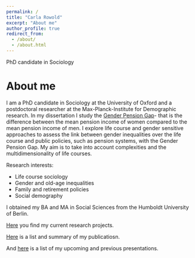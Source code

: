 ```yaml
---
permalink: /
title: "Carla Rowold"
excerpt: "About me"
author_profile: true
redirect_from: 
  - /about/
  - /about.html
---
```


PhD candidate in Sociology 

About me
======

I am a PhD candidate in Sociology at the University of Oxford and a postdoctoral researcher at the Max-Planck-Institute for Demographic research. In my dissertation I study the [Gender Pension Gap](https://crowold.github.io/projects/genderpensiongap/)- that is the difference between the mean pension income of women compared to the mean pension income of men. I explore life course and gender sensitive approaches to assess the link between gender inequalities over the life course and public policies, such as pension systems, with the Gender Pension Gap. My aim is to take into account complexities and the multidimensionality of life courses.

Research interests:
- Life course sociology
- Gender and old-age inequalities
- Family and retirement policies
- Social demography

I obtained my BA and MA in Social Sciences from the Humboldt University of Berlin. 

[Here](https://crowold.github.io/projects/) you find my current research projects.

[Here](https://crowold.github.io/publications/) is a list and summary of my publicatiosn.

 And [here](https://crowold.github.io/talks/) is a list of my upcoming and previous presentations.





